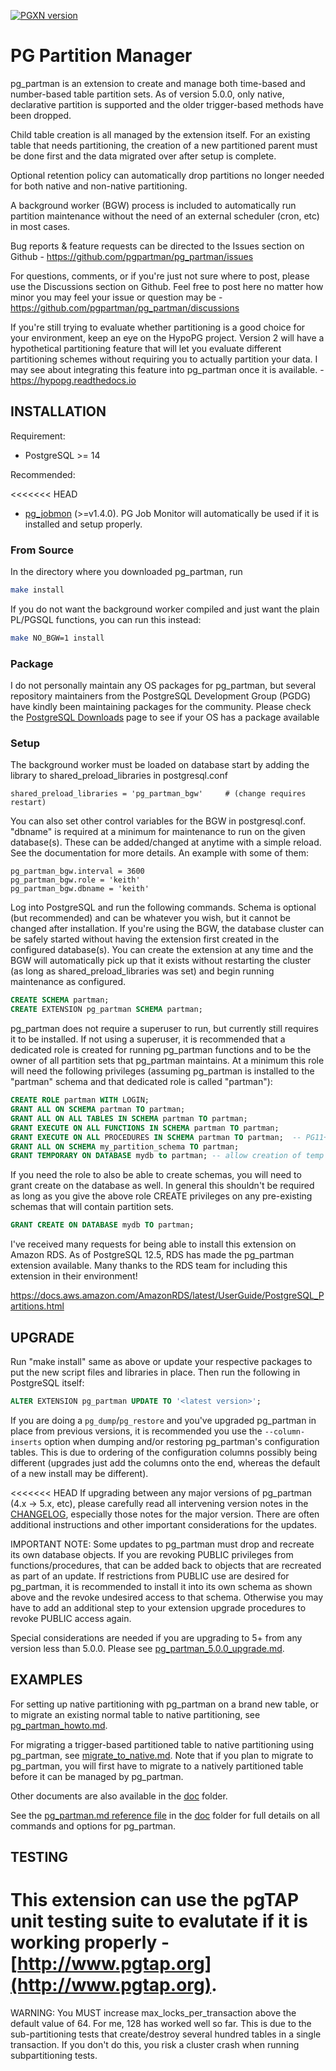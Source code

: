[![PGXN version](https://badge.fury.io/pg/pg_partman.svg)](https://badge.fury.io/pg/pg_partman)

PG Partition Manager
====================

pg_partman is an extension to create and manage both time-based and number-based table partition sets. As of version 5.0.0, only native, declarative partition is supported and the older trigger-based methods have been dropped.

Child table creation is all managed by the extension itself. For an existing table that needs partitioning, the creation of a new partitioned parent must be done first and the data migrated over after setup is complete.

Optional retention policy can automatically drop partitions no longer needed for both native and non-native partitioning.

A background worker (BGW) process is included to automatically run partition maintenance without the need of an external scheduler (cron, etc) in most cases.

Bug reports & feature requests can be directed to the Issues section on Github - <https://github.com/pgpartman/pg_partman/issues>

For questions, comments, or if you're just not sure where to post, please use the Discussions section on Github. Feel free to post here no matter how minor you may feel your issue or question may be - <https://github.com/pgpartman/pg_partman/discussions>

If you're still trying to evaluate whether partitioning is a good choice for your environment, keep an eye on the HypoPG project. Version 2 will have a hypothetical partitioning feature that will let you evaluate different partitioning schemes without requiring you to actually partition your data. I may see about integrating this feature into pg_partman once it is available. - <https://hypopg.readthedocs.io>

INSTALLATION
------------
Requirement: 

 * PostgreSQL >= 14

Recommended: 

<<<<<<< HEAD
 * [pg_jobmon](https://github.com/omniti-labs/pg_jobmon) (>=v1.4.0). PG Job Monitor will automatically be used if it is installed and setup properly.

### From Source
In the directory where you downloaded pg_partman, run

```sh
make install
```

If you do not want the background worker compiled and just want the plain PL/PGSQL functions, you can run this instead:


```sh
make NO_BGW=1 install
```

### Package
I do not personally maintain any OS packages for pg_partman, but several repository maintainers from the PostgreSQL Development Group (PGDG) have kindly been maintaining packages for the community. Please check the [PostgreSQL Downloads](https://www.postgresql.org/download/) page to see if your OS has a package available

### Setup
The background worker must be loaded on database start by adding the library to shared_preload_libraries in postgresql.conf

    shared_preload_libraries = 'pg_partman_bgw'     # (change requires restart)

You can also set other control variables for the BGW in postgresql.conf. "dbname" is required at a minimum for maintenance to run on the given database(s). These can be added/changed at anytime with a simple reload. See the documentation for more details. An example with some of them:

    pg_partman_bgw.interval = 3600
    pg_partman_bgw.role = 'keith'
    pg_partman_bgw.dbname = 'keith'

Log into PostgreSQL and run the following commands. Schema is optional (but recommended) and can be whatever you wish, but it cannot be changed after installation. If you're using the BGW, the database cluster can be safely started without having the extension first created in the configured database(s). You can create the extension at any time and the BGW will automatically pick up that it exists without restarting the cluster (as long as shared_preload_libraries was set) and begin running maintenance as configured.

```sql
CREATE SCHEMA partman;
CREATE EXTENSION pg_partman SCHEMA partman;
```

pg_partman does not require a superuser to run, but currently still requires it to be installed. If not using a superuser, it is recommended that a dedicated role is created for running pg_partman functions and to be the owner of all partition sets that pg_partman maintains. At a minimum this role will need the following privileges (assuming pg_partman is installed to the "partman" schema and that dedicated role is called "partman"):

```sql
CREATE ROLE partman WITH LOGIN;
GRANT ALL ON SCHEMA partman TO partman;
GRANT ALL ON ALL TABLES IN SCHEMA partman TO partman;
GRANT EXECUTE ON ALL FUNCTIONS IN SCHEMA partman TO partman;
GRANT EXECUTE ON ALL PROCEDURES IN SCHEMA partman TO partman;  -- PG11+ only
GRANT ALL ON SCHEMA my_partition_schema TO partman;
GRANT TEMPORARY ON DATABASE mydb to partman; -- allow creation of temp tables to move data out of default 
```

If you need the role to also be able to create schemas, you will need to grant create on the database as well. In general this shouldn't be required as long as you give the above role CREATE privileges on any pre-existing schemas that will contain partition sets.

```sql
GRANT CREATE ON DATABASE mydb TO partman;
```

I've received many requests for being able to install this extension on Amazon RDS. As of PostgreSQL 12.5, RDS has made the pg_partman extension available. Many thanks to the RDS team for including this extension in their environment!

<https://docs.aws.amazon.com/AmazonRDS/latest/UserGuide/PostgreSQL_Partitions.html>


UPGRADE
-------

Run "make install" same as above or update your respective packages to put the new script files and libraries in place. Then run the following in PostgreSQL itself:

```sql
ALTER EXTENSION pg_partman UPDATE TO '<latest version>';
```

If you are doing a `pg_dump`/`pg_restore` and you've upgraded pg_partman in place from previous versions, it is recommended you use the `--column-inserts` option when dumping and/or restoring pg_partman's configuration tables. This is due to ordering of the configuration columns possibly being different (upgrades just add the columns onto the end, whereas the default of a new install may be different).

<<<<<<< HEAD
If upgrading between any major versions of pg_partman (4.x -> 5.x, etc), please carefully read all intervening version notes in the [CHANGELOG](CHANGELOG.txt), especially those notes for the major version. There are often additional instructions and other important considerations for the updates.

IMPORTANT NOTE: Some updates to pg_partman must drop and recreate its own database objects. If you are revoking PUBLIC privileges from functions/procedures, that can be added back to objects that are recreated as part of an update. If restrictions from PUBLIC use are desired for pg_partman, it is recommended to install it into its own schema as shown above and the revoke undesired access to that schema. Otherwise you may have to add an additional step to your extension upgrade procedures to revoke PUBLIC access again.

Special considerations are needed if you are upgrading to 5+ from any version less than 5.0.0. Please see [pg_partman_5.0.0_upgrade.md](doc/pg_partman_5.0.0_upgrade.md).

EXAMPLES
--------
For setting up native partitioning with pg_partman on a brand new table, or to migrate an existing normal table to native partitioning, see [pg_partman_howto.md](doc/pg_partman_howto.md).

For migrating a trigger-based partitioned table to native partitioning using pg_partman, see [migrate_to_native.md](doc/migrate_to_native.md). Note that if you plan to migrate to pg_partman, you will first have to migrate to a natively partitioned table before it can be managed by pg_partman.

Other documents are also available in the [doc](doc) folder.

See the [pg_partman.md reference file](doc/pg_partman.md) in the [doc](doc) folder for full details on all commands and options for pg_partman.


TESTING
-------
This extension can use the pgTAP unit testing suite to evalutate if it is working properly - [http://www.pgtap.org](http://www.pgtap.org).
=======
WARNING: You MUST increase max_locks_per_transaction above the default value of 64. For me, 128 has worked well so far. This is due to the sub-partitioning tests that create/destroy several hundred tables in a single transaction. If you don't do this, you risk a cluster crash when running subpartitioning tests.

